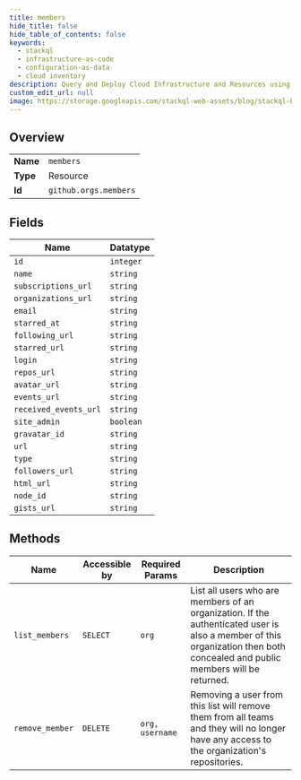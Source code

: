 ```yaml
---
title: members
hide_title: false
hide_table_of_contents: false
keywords:
  - stackql
  - infrastructure-as-code
  - configuration-as-data
  - cloud inventory
description: Query and Deploy Cloud Infrastructure and Resources using SQL
custom_edit_url: null
image: https://storage.googleapis.com/stackql-web-assets/blog/stackql-blog-post-featured-image.png
---
```

  
    

## Overview
<table><tbody>
<tr><td><b>Name</b></td><td><code>members</code></td></tr>
<tr><td><b>Type</b></td><td>Resource</td></tr>
<tr><td><b>Id</b></td><td><code>github.orgs.members</code></td></tr>
</tbody></table>

## Fields
| Name | Datatype |
| ---- | -------- |
| `id` | `integer` |
| `name` | `string` |
| `subscriptions_url` | `string` |
| `organizations_url` | `string` |
| `email` | `string` |
| `starred_at` | `string` |
| `following_url` | `string` |
| `starred_url` | `string` |
| `login` | `string` |
| `repos_url` | `string` |
| `avatar_url` | `string` |
| `events_url` | `string` |
| `received_events_url` | `string` |
| `site_admin` | `boolean` |
| `gravatar_id` | `string` |
| `url` | `string` |
| `type` | `string` |
| `followers_url` | `string` |
| `html_url` | `string` |
| `node_id` | `string` |
| `gists_url` | `string` |
## Methods
| Name | Accessible by | Required Params | Description |
| ---- | ------------- | --------------- | ----------- |
| `list_members` | `SELECT` | `org` | List all users who are members of an organization. If the authenticated user is also a member of this organization then both concealed and public members will be returned. |
| `remove_member` | `DELETE` | `org, username` | Removing a user from this list will remove them from all teams and they will no longer have any access to the organization's repositories. |
